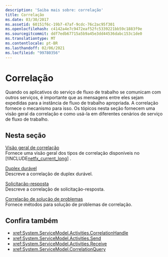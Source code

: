 ```yaml
---
description: 'Saiba mais sobre: correlação'
title: Correlação
ms.date: 03/30/2017
ms.assetid: 60151f6c-19b7-47af-9cdc-76c2ac95f301
ms.openlocfilehash: c4142a4e7c9472eaf52fc5339221bb59c1883f9e
ms.sourcegitcommit: ddf7edb67715a5b9a45e3dd44536dabc153c1de0
ms.translationtype: MT
ms.contentlocale: pt-BR
ms.lasthandoff: 02/06/2021
ms.locfileid: "99780356"
---
```

# <a name="correlation"></a>Correlação

Quando os aplicativos do serviço de fluxo de trabalho se comunicam com outros serviços, é importante que as mensagens entre eles sejam expedidas para a instância de fluxo de trabalho apropriada. A correlação fornece o mecanismo para isso. Os tópicos nesta seção fornecem uma visão geral da correlação e como usá-la em diferentes cenários de serviço de fluxo de trabalho.  
  
## <a name="in-this-section"></a>Nesta seção  

 [Visão geral de correlação](correlation-overview.md)  
 Fornece uma visão geral dos tipos de correlação disponíveis no [!INCLUDE[netfx_current_long](../../../../includes/netfx-current-long-md.md)] .  
  
 [Duplex durável](durable-duplex-correlation.md)  
 Descreve a correlação de duplex durável.
  
 [Solicitação-resposta](request-reply-correlation.md)  
 Descreve a correlação de solicitação-resposta.  
  
 [Correlação de solução de problemas](troubleshooting-correlation.md)  
 Fornece métodos para solução de problemas de correlação.  
  
## <a name="see-also"></a>Confira também

- <xref:System.ServiceModel.Activities.CorrelationHandle>
- <xref:System.ServiceModel.Activities.Send>
- <xref:System.ServiceModel.Activities.Receive>
- <xref:System.ServiceModel.CorrelationQuery>

